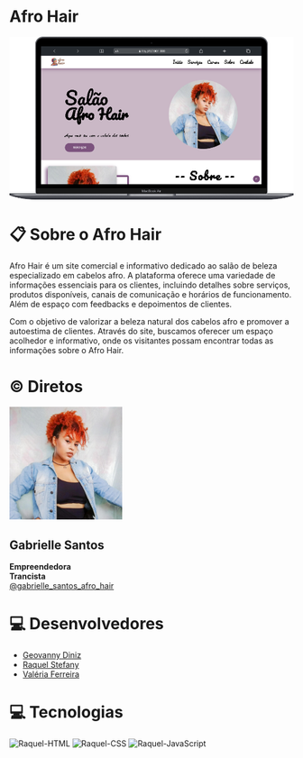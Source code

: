 # Afro Hair

<img src="afroHair.png">
<br>

# 📋 Sobre o Afro Hair

<p>
    Afro Hair é um site comercial e informativo dedicado ao salão de beleza especializado em cabelos afro. A plataforma oferece uma variedade de informações essenciais para os clientes, incluindo detalhes sobre serviços, produtos disponíveis, canais de comunicação e horários de funcionamento. Além de espaço com feedbacks e depoimentos de clientes.
</p>
<p>
    Com o objetivo de valorizar a beleza natural dos cabelos afro e promover a autoestima de clientes. Através do site, buscamos oferecer um espaço acolhedor e informativo, onde os visitantes possam encontrar todas as informações sobre o Afro Hair.
</p>

# ©️ Diretos

<img src="./assets/img/gabrielle.JPG" style="width: 200px;">
<h2>
    Gabrielle Santos
</h2>
<p>
    <strong>Empreendedora</strong>
    <br>
    <strong>Trancista</strong>
    <br>
    <a href="https://www.instagram.com/gabrielle_santos_afro_hair/">
        @gabrielle_santos_afro_hair
    </a>
</p>

# 💻 Desenvolvedores
- <a href="https://github.com/GeovannyDinizM/">Geovanny Diniz</a>
- <a href="https://github.com/RaquelStefany/">Raquel Stefany</a>
- <a href="https://github.com/valeria-ferreira/">Valéria Ferreira</a>

# 💻 Tecnologias
<p>  
    <img src="https://img.shields.io/badge/HTML5-E34F26?style=for-the-badge&logo=html5&logoColor=white" alt="Raquel-HTML"/> 
    <img src="https://img.shields.io/badge/CSS3-1572B6?style=for-the-badge&logo=css3&logoColor=white" alt="Raquel-CSS" />  
    <img src="https://img.shields.io/badge/JavaScript-F7DF1E?style=for-the-badge&logo=javascript&logoColor=black" alt="Raquel-JavaScript" />
</p>